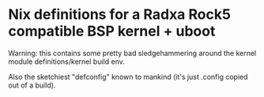# Nix definitions for a Radxa Rock5 compatible BSP kernel + uboot
Warning: this contains some pretty bad sledgehammering around the kernel module definitions/kernel build env.

Also the sketchiest "defconfig" known to mankind (it's just .config copied out of a build).
